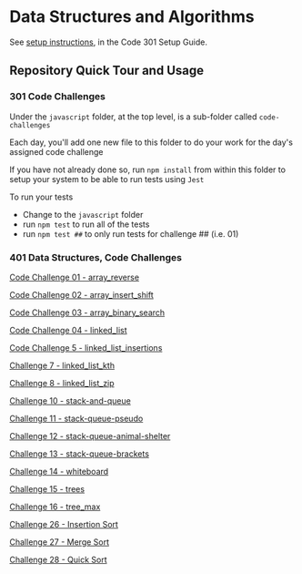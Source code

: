 # Data Structures and Algorithms

See [setup instructions](https://codefellows.github.io/setup-guide/code-301/3-code-challenges), in the Code 301 Setup Guide.

## Repository Quick Tour and Usage

### 301 Code Challenges

Under the `javascript` folder, at the top level, is a sub-folder called `code-challenges`

Each day, you'll add one new file to this folder to do your work for the day's assigned code challenge

If you have not already done so, run `npm install` from within this folder to setup your system to be able to run tests using `Jest`

To run your tests

- Change to the `javascript` folder
- run `npm test` to run all of the tests
- run `npm test ##` to only run tests for challenge ## (i.e. 01)

### 401 Data Structures, Code Challenges

[Code Challenge 01 - array_reverse](https://github.com/idcargill/data-structures-and-algorithms/tree/main/python/code_challenges/array_reverse)

[Code Challenge 02 - array_insert_shift](https://github.com/idcargill/data-structures-and-algorithms/tree/main/python/code_challenges/array_insert_shift)

[Code Challenge 03 - array_binary_search](https://github.com/idcargill/data-structures-and-algorithms/tree/main/python/code_challenges/array_binary_search)

[Code Challenge 04 - linked_list](https://github.com/idcargill/data-structures-and-algorithms/tree/main/python/code_challenges/linked_list)

[Code Challenge 5 - linked_list_insertions](https://github.com/idcargill/data-structures-and-algorithms/tree/main/python/code_challenges/linked_list_insertions)

[Challenge 7 - linked_list_kth](https://github.com/idcargill/data-structures-and-algorithms/tree/main/python/code_challenges/linked_list_kth)

[Challenge 8 - linked_list_zip](https://github.com/idcargill/data-structures-and-algorithms/tree/main/python/code_challenges/linked_list_zip)

[Challenge 10 - stack-and-queue](https://github.com/idcargill/data-structures-and-algorithms/tree/main/python/code_challenges/stack_and_queue)

[Challenge 11 - stack-queue-pseudo](https://github.com/idcargill/data-structures-and-algorithms/tree/main/python/code_challenges/stack_queue_pseudo)

[Challenge 12 - stack-queue-animal-shelter](https://github.com/idcargill/data-structures-and-algorithms/tree/main/python/code_challenges/stack_queue_animal_shelter)

[Challenge 13 - stack-queue-brackets](https://github.com/idcargill/data-structures-and-algorithms/tree/main/python/code_challenges/stack_queue_brackets)

[Challenge 14 - whiteboard](https://canvas.instructure.com/courses/3826570/assignments/26339196)

[Challenge 15 - trees](https://github.com/idcargill/data-structures-and-algorithms/tree/main/python/code_challenges/trees)

[Challenge 16 - tree_max](https://github.com/idcargill/data-structures-and-algorithms/tree/main/python/code_challenges/tree_max)

[Challenge 26 - Insertion Sort](https://github.com/idcargill/data-structures-and-algorithms/tree/main/python/Sorting/insertion_sort)

[Challenge 27 - Merge Sort](https://github.com/idcargill/data-structures-and-algorithms/tree/main/python/Sorting/merge_sort)

[Challenge 28 - Quick Sort](https://github.com/idcargill/data-structures-and-algorithms/tree/main/python/Sorting/quick_sort)
